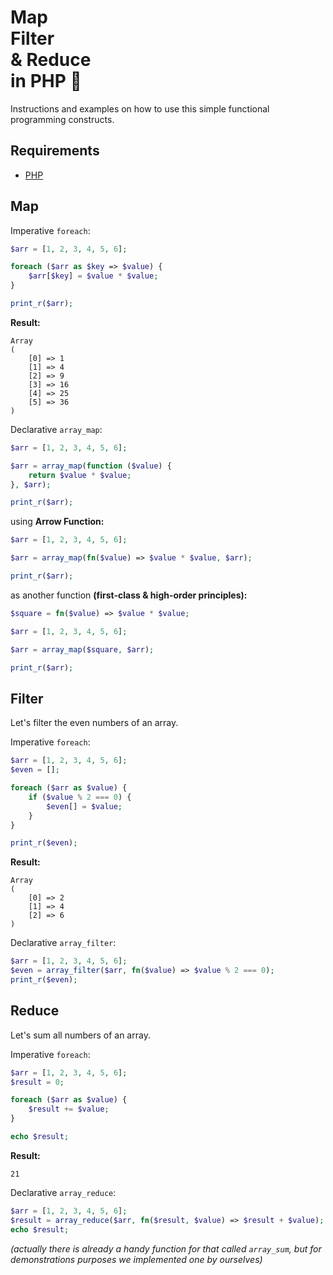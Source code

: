 # Map<br>Filter<br>& Reduce<br>in PHP 🐘

Instructions and examples on how to use this simple functional programming constructs.

## Requirements

- [PHP](https://www.php.net/manual/en/install.php)

## Map
 
Imperative `foreach`:
 
```php
$arr = [1, 2, 3, 4, 5, 6];

foreach ($arr as $key => $value) {
    $arr[$key] = $value * $value;
}

print_r($arr);
```

**Result:**

```text
Array
(
    [0] => 1
    [1] => 4
    [2] => 9
    [3] => 16
    [4] => 25
    [5] => 36
)
```

Declarative `array_map`:

```php
$arr = [1, 2, 3, 4, 5, 6];

$arr = array_map(function ($value) {
    return $value * $value;
}, $arr);

print_r($arr);
```

using **Arrow Function:**

```php
$arr = [1, 2, 3, 4, 5, 6];

$arr = array_map(fn($value) => $value * $value, $arr);

print_r($arr);
```

as another function **(first-class & high-order principles):**

```php
$square = fn($value) => $value * $value;

$arr = [1, 2, 3, 4, 5, 6];

$arr = array_map($square, $arr);

print_r($arr);
```

## Filter

Let's filter the even numbers of an array.

Imperative `foreach`:

```php
$arr = [1, 2, 3, 4, 5, 6];
$even = [];

foreach ($arr as $value) {
    if ($value % 2 === 0) {
        $even[] = $value;
    }
}

print_r($even);
```

**Result:**

```text
Array
(
    [0] => 2
    [1] => 4
    [2] => 6
)
```

Declarative `array_filter`:

```php
$arr = [1, 2, 3, 4, 5, 6];
$even = array_filter($arr, fn($value) => $value % 2 === 0);
print_r($even);
```

## Reduce

Let's sum all numbers of an array.

Imperative `foreach`:

```php
$arr = [1, 2, 3, 4, 5, 6];
$result = 0;

foreach ($arr as $value) {
    $result += $value;
}

echo $result;
```

**Result:**

```text
21
```

Declarative `array_reduce`:

```php
$arr = [1, 2, 3, 4, 5, 6];
$result = array_reduce($arr, fn($result, $value) => $result + $value);
echo $result;
```

*(actually there is already a handy function for that called `array_sum`, but for demonstrations purposes we implemented one by ourselves)*
